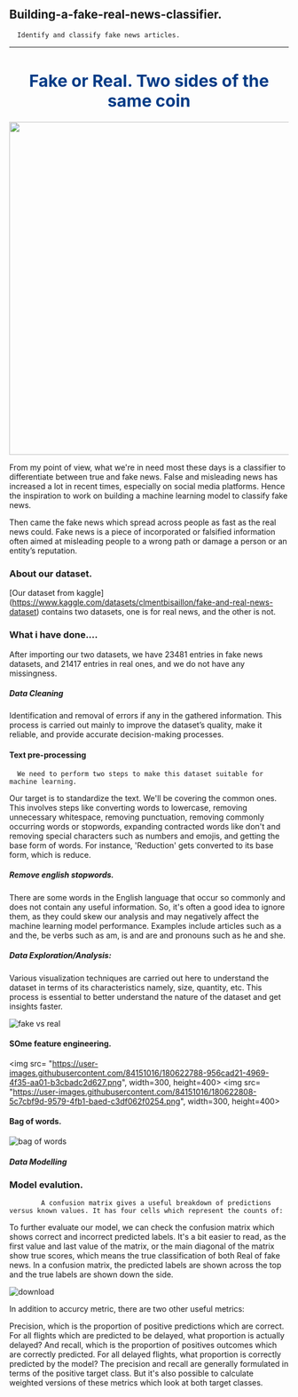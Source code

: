 ## Building-a-fake-real-news-classifier.
      Identify and classify fake news articles.
---
<h1 style="text-align: center;font-size: 30px; color: #013b86;">Fake or Real. Two sides of the same coin</h1>
<center><img style="width: 600px;" src="https://images.ctfassets.net/yqezig6gzu6c/5ur280lovm0DKoHmlEGe1P/9779c9555ebed3dbd7e3445d0a666843/https___cdn2.hubspot.net_hubfs_656775_Fact_20Fake_201200_20x_20627px_2x-100_20copy.jpg?w=900&q=100"></center>


From my point of view, what we're in need most these days is a classifier to differentiate between true and fake news. False and misleading news has increased a lot in recent times, especially on social media platforms. Hence the inspiration to work on building a machine learning model to classify fake news.

Then came the fake news which spread across people as fast as the real news could. Fake news is a piece of incorporated or falsified information often aimed at misleading people to a wrong path or damage a person or an entity’s reputation.

### About our dataset.
[Our dataset from kaggle] (https://www.kaggle.com/datasets/clmentbisaillon/fake-and-real-news-dataset) contains two datasets, one is for real news, and the other is not.

### What i have done....
After importing our two datasets, we have 23481 entries in fake news datasets, and 21417 entries in real ones, and we do not have any missingness.

##### Data Cleaning
Identification and removal of errors if any in the gathered information. This process is carried out mainly to improve the dataset’s quality, make it reliable, and provide accurate decision-making processes.

#### Text pre-processing
      We need to perform two steps to make this dataset suitable for machine learning.
Our target is to standardize the text. We'll be covering the common ones. This involves steps like converting words to lowercase, removing unnecessary whitespace, removing punctuation, removing commonly occurring words or stopwords, expanding contracted words like don't and removing special characters such as numbers and emojis, and getting the base form of words. For instance, 'Reduction' gets converted to its base form, which is reduce.

##### Remove english stopwords.
There are some words in the English language that occur so commonly and does not contain any useful information. So, it's often a good idea to ignore them, as they could skew our analysis and may negatively affect the machine learning model performance. Examples include articles such as a and the, be verbs such as am, is and are and pronouns such as he and she.

##### Data Exploration/Analysis:

Various visualization techniques are carried out here to understand the dataset in terms of its characteristics namely, size, quantity, etc. This process is essential to better understand the nature of the dataset and get insights faster.

![fake vs real](https://user-images.githubusercontent.com/84151016/180622770-8ab4e67e-b158-4652-9ca1-0241359d9b98.png)

#### SOme feature engineering.

<img src= "https://user-images.githubusercontent.com/84151016/180622788-956cad21-4969-4f35-aa01-b3cbadc2d627.png", width=300, height=400>
<img src= "https://user-images.githubusercontent.com/84151016/180622808-5c7cbf9d-9579-4fb1-baed-c3df062f0254.png", width=300, height=400>


#### Bag of words.

![bag of words](https://user-images.githubusercontent.com/84151016/180622802-bd250e2c-c9d0-40b6-8df1-9306824ff5e1.png)


##### Data Modelling

### Model evalution.
            A confusion matrix gives a useful breakdown of predictions versus known values. It has four cells which represent the counts of:

To further evaluate our model, we can check the confusion matrix which shows correct and incorrect predicted labels. It's a bit easier to read, as the first value and last value of the matrix, or the main diagonal of the matrix show true scores, which means the true classification of both Real of fake news. In a confusion matrix, the predicted labels are shown across the top and the true labels are shown down the side.

![download](https://user-images.githubusercontent.com/84151016/158228346-91af4ee0-0b68-41be-975c-39db678085cf.jpg)

In addition to accurcy metric, there are two other useful metrics:

Precision, which is the proportion of positive predictions which are correct. For all flights which are predicted to be delayed, what proportion is actually delayed?
And recall, which is the proportion of positives outcomes which are correctly predicted. For all delayed flights, what proportion is correctly predicted by the model?
The precision and recall are generally formulated in terms of the positive target class. But it's also possible to calculate weighted versions of these metrics which look at both target classes.

